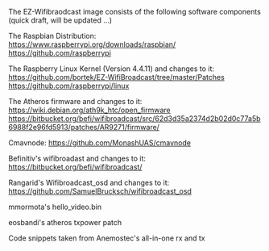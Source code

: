 The EZ-Wifibraodcast image consists of the following software components (quick draft, will be updated ...)

The Raspbian Distribution:
https://www.raspberrypi.org/downloads/raspbian/
https://github.com/raspberrypi

The Raspberry Linux Kernel (Version 4.4.11) and changes to it:
https://github.com/bortek/EZ-WifiBroadcast/tree/master/Patches
https://github.com/raspberrypi/linux

The Atheros firmware and changes to it:
https://wiki.debian.org/ath9k_htc/open_firmware
https://bitbucket.org/befi/wifibroadcast/src/62d3d35a2374d2b02d0c77a5b6988f2e96fd5913/patches/AR9271/firmware/

Cmavnode:
https://github.com/MonashUAS/cmavnode

Befinitiv's wifibroadast and changes to it:
https://bitbucket.org/befi/wifibroadcast/

Rangarid's Wifibroadcast_osd and changes to it:
https://github.com/SamuelBrucksch/wifibroadcast_osd

mmormota's hello_video.bin

eosbandi's atheros txpower patch

Code snippets taken from Anemostec's all-in-one rx and tx